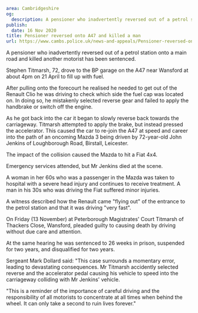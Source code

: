 ```yaml
area: Cambridgeshire
og:
  description: A pensioner who inadvertently reversed out of a petrol station onto a main road and killed another motorist has been sentenced.
publish:
  date: 16 Nov 2020
title: Pensioner reversed onto A47 and killed a man
url: https://www.cambs.police.uk/news-and-appeals/Pensioner-reversed-onto-A47-and-killed-a-man
```

A pensioner who inadvertently reversed out of a petrol station onto a main road and killed another motorist has been sentenced.

Stephen Titmarsh, 72, drove to the BP garage on the A47 near Wansford at about 4pm on 21 April to fill up with fuel.

After pulling onto the forecourt he realised he needed to get out of the Renault Clio he was driving to check which side the fuel cap was located on. In doing so, he mistakenly selected reverse gear and failed to apply the handbrake or switch off the engine.

As he got back into the car it began to slowly reverse back towards the carriageway. Titmarsh attempted to apply the brake, but instead pressed the accelerator. This caused the car to re-join the A47 at speed and career into the path of an oncoming Mazda 3 being driven by 72-year-old John Jenkins of Loughborough Road, Birstall, Leicester.

The impact of the collision caused the Mazda to hit a Fiat 4x4.

Emergency services attended, but Mr Jenkins died at the scene.

A woman in her 60s who was a passenger in the Mazda was taken to hospital with a severe head injury and continues to receive treatment. A man in his 30s who was driving the Fiat suffered minor injuries.

A witness described how the Renault came "flying out" of the entrance to the petrol station and that it was driving "very fast".

On Friday (13 November) at Peterborough Magistrates' Court Titmarsh of Thackers Close, Wansford, pleaded guilty to causing death by driving without due care and attention.

At the same hearing he was sentenced to 26 weeks in prison, suspended for two years, and disqualified for two years.

Sergeant Mark Dollard said: "This case surrounds a momentary error, leading to devastating consequences. Mr Titmarsh accidently selected reverse and the accelerator pedal causing his vehicle to speed into the carriageway colliding with Mr Jenkins' vehicle.

"This is a reminder of the importance of careful driving and the responsibility of all motorists to concentrate at all times when behind the wheel. It can only take a second to ruin lives forever."
